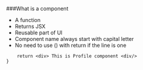 ###What is a component 
* A function
* Returns JSX
* Reusable part of UI
* Component name always start with capital letter 
* No need to use () with return if the line is one

```const Profile =()=>{
    return <div> This is Profile component <div/>
}
